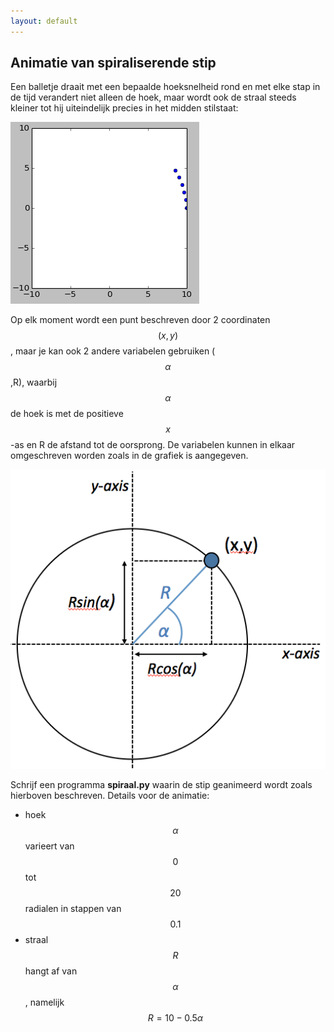 ```yaml
---
layout: default
---
```

## Animatie van spiraliserende stip

Een balletje draait met een bepaalde hoeksnelheid rond en met elke stap in de
tijd verandert niet alleen de hoek, maar wordt ook de straal steeds kleiner tot
hij uiteindelijk precies in het midden stilstaat:

![](AnimationInspiral.gif)

Op elk moment wordt een punt beschreven door 2 coordinaten $$(x,y)$$, maar je
kan ook 2 andere variabelen gebruiken ($$\alpha$$,R), waarbij $$\alpha$$ de
hoek is met de positieve $$x$$-as en R de afstand tot de oorsprong. De
variabelen kunnen in elkaar omgeschreven worden zoals in de grafiek is
aangegeven.

![](UitlegPolarCoordinates.png)

Schrijf een programma **spiraal.py** waarin de stip geanimeerd wordt zoals hierboven beschreven. Details voor de animatie:

- hoek $$\alpha$$ varieert van $$0$$ tot $$20$$ radialen in stappen van $$0.1$$
- straal $$R$$ hangt af van $$\alpha$$, namelijk $$R=10-0.5\alpha$$
